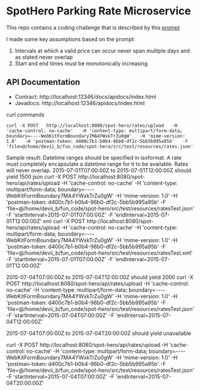 # SpotHero Parking Rate Microservice
This repo contains a coding challenge that is described by this [prompt](/src/main/resources/Sr_Engineer_(Services).pdf)

I made some key assumptions based on the prompt:
1) Intervals at which a valid price can occur never span mulitple days and as stated never overlap
2) Start and end times must be monotonically increasing

## API Documentation
- Contract: http://localhost:12346/docs/apidocs/index.html
- Javadocs: http://localhost:12346/apidocs/index.html


curl commands
````
curl -X POST   http://localhost:8080/spot-hero/rates/upload   -H 'cache-control: no-cache'   -H 'content-type: multipart/form-data; boundary=----WebKitFormBoundary7MA4YWxkTrZu0gW'   -H 'mime-version: 1.0'   -H 'postman-token: d400c7b1-b0b4-96b0-df2c-5bb5b995a95b'   -F 'file=@/home/devii_b/fun_code/spot-hero/src/test/resources/rates.json'
````



Sample result:
Datetime ranges should be specified in isoformat.  A rate must completely encapsulate a datetime range for it to be available.
Rates will never overlap.
2015-07-01T07:00:00Z to 2015-07-01T12:00:00Z should yield 1500
json
curl -X POST   http://localhost:8080/spot-hero/api/rates/upload   -H 'cache-control: no-cache'   -H 'content-type: multipart/form-data; boundary=----WebKitFormBoundary7MA4YWxkTrZu0gW'   -H 'mime-version: 1.0'   -H 'postman-token: d400c7b1-b0b4-96b0-df2c-5bb5b995a95b'   -F 'file=@/home/devii_b/fun_code/spot-hero/src/test/resources/ratesTest.json' -F 'startInterval=2015-07-01T07:00:00Z' -F 'endInterval=2015-07-01T12:00:00Z'
xml
curl -X POST   http://localhost:8080/spot-hero/api/rates/upload   -H 'cache-control: no-cache'   -H 'content-type: multipart/form-data; boundary=----WebKitFormBoundary7MA4YWxkTrZu0gW'   -H 'mime-version: 1.0'   -H 'postman-token: d400c7b1-b0b4-96b0-df2c-5bb5b995a95b'   -F 'file=@/home/devii_b/fun_code/spot-hero/src/test/resources/ratesTest.xml' -F 'startInterval=2015-07-01T07:00:00Z' -F 'endInterval=2015-07-01T12:00:00Z'


2015-07-04T07:00:00Z to 2015-07-04T12:00:00Z should yield 2000
curl -X POST   http://localhost:8080/spot-hero/api/rates/upload   -H 'cache-control: no-cache'   -H 'content-type: multipart/form-data; boundary=----WebKitFormBoundary7MA4YWxkTrZu0gW'   -H 'mime-version: 1.0'   -H 'postman-token: d400c7b1-b0b4-96b0-df2c-5bb5b995a95b'   -F 'file=@/home/devii_b/fun_code/spot-hero/src/test/resources/ratesTest.json' -F 'startInterval=2015-07-04T07:00:00Z' -F 'endInterval=2015-07-04T12:00:00Z'

2015-07-04T07:00:00Z to 2015-07-04T20:00:00Z should yield unavailable

curl -X POST   http://localhost:8080/spot-hero/api/rates/upload   -H 'cache-control: no-cache'   -H 'content-type: multipart/form-data; boundary=----WebKitFormBoundary7MA4YWxkTrZu0gW'   -H 'mime-version: 1.0'   -H 'postman-token: d400c7b1-b0b4-96b0-df2c-5bb5b995a95b'   -F 'file=@/home/devii_b/fun_code/spot-hero/src/test/resources/ratesTest.json' -F 'startInterval=2015-07-04T07:00:00Z' -F 'endInterval=2015-07-04T20:00:00Z'